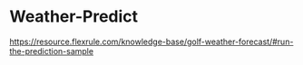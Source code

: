 # Weather-Predict

https://resource.flexrule.com/knowledge-base/golf-weather-forecast/#run-the-prediction-sample